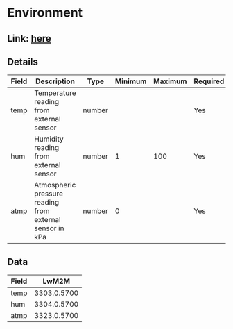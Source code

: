 # Environment

## Link: [here](https://github.com/NordicSemiconductor/asset-tracker-cloud-docs/blob/saga/docs/cloud-protocol/Reported.ts)

## Details

| Field | Description                                              | Type   | Minimum | Maximum | Required |
| ----- | -------------------------------------------------------- | ------ | ------- | ------- | -------- |
| temp  | Temperature reading from external sensor                 | number |         |         | Yes      |
| hum   | Humidity reading from external sensor                    | number | 1       | 100     | Yes      |
| atmp  | Atmospheric pressure reading from external sensor in kPa | number | 0       |         | Yes      |

## Data

| Field | LwM2M |
| ----- | --------- |
| temp  | 3303.0.5700  |
| hum   | 3304.0.5700  |
| atmp  | 3323.0.5700  |
